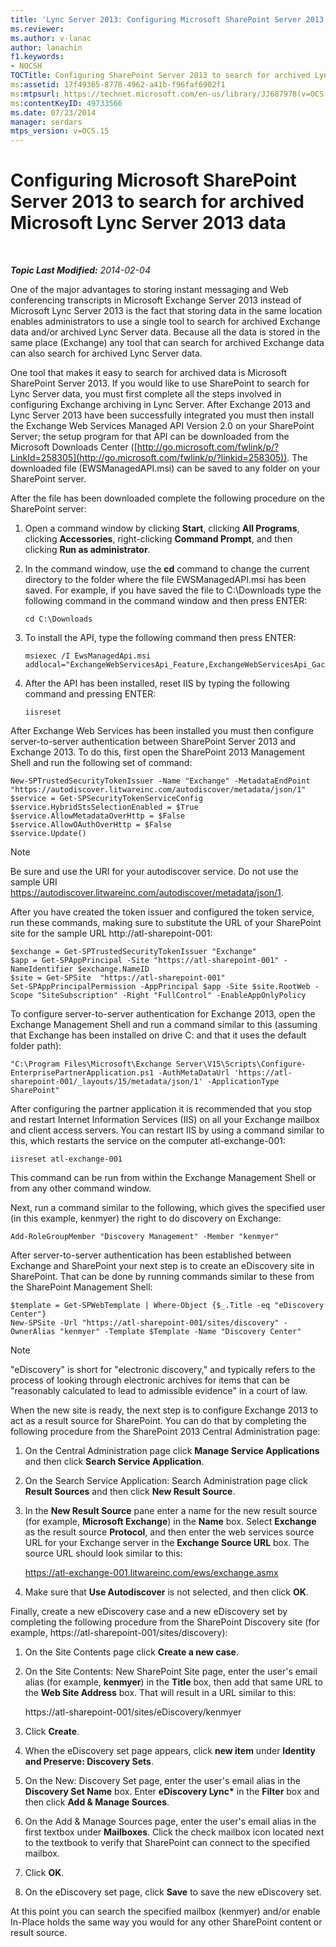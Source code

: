 ```yaml
---
title: 'Lync Server 2013: Configuring Microsoft SharePoint Server 2013 to search for archived Lync Server 2013 data'
ms.reviewer: 
ms.author: v-lanac
author: lanachin
f1.keywords:
- NOCSH
TOCTitle: Configuring SharePoint Server 2013 to search for archived Lync Server 2013 data
ms:assetid: 17f49365-8778-4962-a41b-f96faf6902f1
ms:mtpsurl: https://technet.microsoft.com/en-us/library/JJ687978(v=OCS.15)
ms:contentKeyID: 49733566
ms.date: 07/23/2014
manager: serdars
mtps_version: v=OCS.15
---
```


<div data-xmlns="http://www.w3.org/1999/xhtml">

<div class="topic" data-xmlns="http://www.w3.org/1999/xhtml" data-msxsl="urn:schemas-microsoft-com:xslt" data-cs="http://msdn.microsoft.com/">

<div data-asp="http://msdn2.microsoft.com/asp">

# Configuring Microsoft SharePoint Server 2013 to search for archived Microsoft Lync Server 2013 data

</div>

<div id="mainSection">

<div id="mainBody">

<span> </span>

_**Topic Last Modified:** 2014-02-04_

One of the major advantages to storing instant messaging and Web conferencing transcripts in Microsoft Exchange Server 2013 instead of Microsoft Lync Server 2013 is the fact that storing data in the same location enables administrators to use a single tool to search for archived Exchange data and/or archived Lync Server data. Because all the data is stored in the same place (Exchange) any tool that can search for archived Exchange data can also search for archived Lync Server data.

One tool that makes it easy to search for archived data is Microsoft SharePoint Server 2013. If you would like to use SharePoint to search for Lync Server data, you must first complete all the steps involved in configuring Exchange archiving in Lync Server. After Exchange 2013 and Lync Server 2013 have been successfully integrated you must then install the Exchange Web Services Managed API Version 2.0 on your SharePoint Server; the setup program for that API can be downloaded from the Microsoft Downloads Center ([http://go.microsoft.com/fwlink/p/?LinkId=258305](http://go.microsoft.com/fwlink/p/?linkid=258305)). The downloaded file (EWSManagedAPI.msi) can be saved to any folder on your SharePoint server.

After the file has been downloaded complete the following procedure on the SharePoint server:

1.  Open a command window by clicking **Start**, clicking **All Programs**, clicking **Accessories**, right-clicking **Command Prompt**, and then clicking **Run as administrator**.

2.  In the command window, use the **cd** command to change the current directory to the folder where the file EWSManagedAPI.msi has been saved. For example, if you have saved the file to C:\\Downloads type the following command in the command window and then press ENTER:
    
        cd C:\Downloads

3.  To install the API, type the following command then press ENTER:
    
        msiexec /I EwsManagedApi.msi addlocal="ExchangeWebServicesApi_Feature,ExchangeWebServicesApi_Gac"

4.  After the API has been installed, reset IIS by typing the following command and pressing ENTER:
    
        iisreset

After Exchange Web Services has been installed you must then configure server-to-server authentication between SharePoint Server 2013 and Exchange 2013. To do this, first open the SharePoint 2013 Management Shell and run the following set of command:

    New-SPTrustedSecurityTokenIssuer -Name "Exchange" -MetadataEndPoint "https://autodiscover.litwareinc.com/autodiscover/metadata/json/1"
    $service = Get-SPSecurityTokenServiceConfig
    $service.HybridStsSelectionEnabled = $True
    $service.AllowMetadataOverHttp = $False
    $service.AllowOAuthOverHttp = $False
    $service.Update()

<div>


> [!NOTE]  
> Be sure and use the URI for your autodiscover service. Do not use the sample URI https://autodiscover.litwareinc.com/autodiscover/metadata/json/1.



</div>

After you have created the token issuer and configured the token service, run these commands, making sure to substitute the URL of your SharePoint site for the sample URL http://atl-sharepoint-001:

    $exchange = Get-SPTrustedSecurityTokenIssuer "Exchange"
    $app = Get-SPAppPrincipal -Site "https://atl-sharepoint-001" -NameIdentifier $exchange.NameID
    $site = Get-SPSite  "https://atl-sharepoint-001"
    Set-SPAppPrincipalPermission -AppPrincipal $app -Site $site.RootWeb -Scope "SiteSubscription" -Right "FullControl" -EnableAppOnlyPolicy

To configure server-to-server authentication for Exchange 2013, open the Exchange Management Shell and run a command similar to this (assuming that Exchange has been installed on drive C: and that it uses the default folder path):

    "C:\Program Files\Microsoft\Exchange Server\V15\Scripts\Configure-EnterprisePartnerApplication.ps1 -AuthMetaDataUrl 'https://atl-sharepoint-001/_layouts/15/metadata/json/1' -ApplicationType SharePoint"

After configuring the partner application it is recommended that you stop and restart Internet Information Services (IIS) on all your Exchange mailbox and client access servers. You can restart IIS by using a command similar to this, which restarts the service on the computer atl-exchange-001:

    iisreset atl-exchange-001

This command can be run from within the Exchange Management Shell or from any other command window.

Next, run a command similar to the following, which gives the specified user (in this example, kenmyer) the right to do discovery on Exchange:

    Add-RoleGroupMember "Discovery Management" -Member "kenmyer"

After server-to-server authentication has been established between Exchange and SharePoint your next step is to create an eDiscovery site in SharePoint. That can be done by running commands similar to these from the SharePoint Management Shell:

    $template = Get-SPWebTemplate | Where-Object {$_.Title -eq "eDiscovery Center"}
    New-SPSite -Url "https://atl-sharepoint-001/sites/discovery" -OwnerAlias "kenmyer" -Template $Template -Name "Discovery Center"

<div>


> [!NOTE]  
> "eDiscovery" is short for "electronic discovery," and typically refers to the process of looking through electronic archives for items that can be "reasonably calculated to lead to admissible evidence" in a court of law.



</div>

When the new site is ready, the next step is to configure Exchange 2013 to act as a result source for SharePoint. You can do that by completing the following procedure from the SharePoint 2013 Central Administration page:

1.  On the Central Administration page click **Manage Service Applications** and then click **Search Service Application**.

2.  On the Search Service Application: Search Administration page click **Result Sources** and then click **New Result Source**.

3.  In the **New Result Source** pane enter a name for the new result source (for example, **Microsoft Exchange**) in the **Name** box. Select **Exchange** as the result source **Protocol**, and then enter the web services source URL for your Exchange server in the **Exchange Source URL** box. The source URL should look similar to this:
    
    https://atl-exchange-001.litwareinc.com/ews/exchange.asmx

4.  Make sure that **Use Autodiscover** is not selected, and then click **OK**.

Finally, create a new eDiscovery case and a new eDiscovery set by completing the following procedure from the SharePoint Discovery site (for example, https://atl-sharepoint-001/sites/discovery):

1.  On the Site Contents page click **Create a new case**.

2.  On the Site Contents: New SharePoint Site page, enter the user's email alias (for example, **kenmyer**) in the **Title** box, then add that same URL to the **Web Site Address** box. That will result in a URL similar to this:
    
    https://atl-sharepoint-001/sites/eDiscovery/kenmyer

3.  Click **Create**.

4.  When the eDiscovery set page appears, click **new item** under **Identity and Preserve: Discovery Sets**.

5.  On the New: Discovery Set page, enter the user's email alias in the **Discovery Set Name** box. Enter **eDiscovery Lync\*** in the **Filter** box and then click **Add & Manage Sources**.

6.  On the Add & Manage Sources page, enter the user's email alias in the first textbox under **Mailboxes**. Click the check mailbox icon located next to the textbook to verify that SharePoint can connect to the specified mailbox.

7.  Click **OK**.

8.  On the eDiscovery set page, click **Save** to save the new eDiscovery set.

At this point you can search the specified mailbox (kenmyer) and/or enable In-Place holds the same way you would for any other SharePoint content or result source.

</div>

<span> </span>

</div>

</div>

</div>


